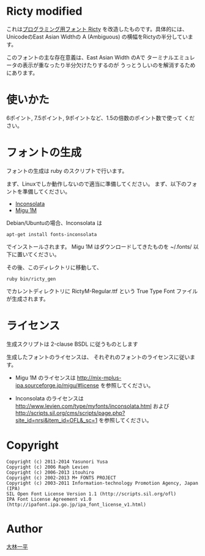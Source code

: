 # Ricty modified

これは[プログラミング用フォント Ricty](https://github.com/yascentur/Ricty)
を改造したものです。具体的には、UnicodeのEast Asian Widthの
A (Ambiguous) の横幅をRictyの半分しています。

このフォントの主な存在意義は、East Asian Width のAで
ターミナルエミュレータの表示が重なったり半分欠けたりするのが
うっとうしいのを解消するためにあります。

# 使いかた
6ポイント, 7.5ポイント, 9ポイントなど、1.5の倍数のポイント数で使って
ください。

# フォントの生成
フォントの生成は ruby のスクリプトで行います。

まず、Linuxでしか動作しないので適当に準備してください。
まず、以下のフォントを準備してください。

* [Inconsolata](http://levien.com/type/myfonts/inconsolata.html)
* [Migu 1M](http://mix-mplus-ipa.sourceforge.jp/)

Debian/Ubuntuの場合、Inconsolata は

    apt-get install fonts-inconsolata

でインストールされます。 Migu 1M はダウンロードしてきたものを
~/.fonts/ 以下に置いてください。

その後、このディレクトリに移動して、

    ruby bin/ricty_gen

でカレントディレクトリに RictyM-Regular.ttf という
True Type Font ファイルが生成されます。

# ライセンス
生成スクリプトは 2-clause BSDL に従うものとします

生成したフォントのライセンスは、
それぞれのフォントのライセンスに従います。

* Migu 1M のライセンスは http://mix-mplus-ipa.sourceforge.jp/migu/#license
を参照してください。

* Inconsolata のライセンスは
http://www.levien.com/type/myfonts/inconsolata.html および
http://scripts.sil.org/cms/scripts/page.php?site_id=nrsi&item_id=OFL&_sc=1
を参照してください。

# Copyright
    Copyright (c) 2011-2014 Yasunori Yusa
    Copyright (c) 2006 Raph Levien
    Copyright (c) 2006-2013 itouhiro
    Copyright (c) 2002-2013 M+ FONTS PROJECT
    Copyright (c) 2003-2011 Information-technology Promotion Agency, Japan (IPA)
    SIL Open Font License Version 1.1 (http://scripts.sil.org/ofl)
    IPA Font License Agreement v1.0 (http://ipafont.ipa.go.jp/ipa_font_license_v1.html)

# Author
[大林一平](http://www.kmc.gr.jp/~ohai/)
